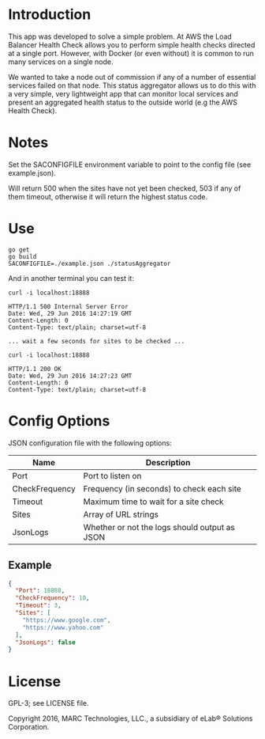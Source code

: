 # Introduction

This app was developed to solve a simple problem. At AWS the Load Balancer Health
Check allows you to perform simple health checks directed at a single port.
However, with Docker (or even without) it is common to run many services
on a single node.

We wanted to take a node out of commission if any of a number of essential
services failed on that node. This status aggregator allows us to do this
with a very simple, very lightweight app that can monitor local services
and present an aggregated health status to the outside world (e.g the
AWS Health Check).

# Notes
Set the SACONFIGFILE environment variable to point to the config file (see example.json).

Will return 500 when the sites have not yet been checked, 503 if any of them timeout, otherwise
it will return the highest status code.

# Use
```
go get
go build
SACONFIGFILE=./example.json ./statusAggregator
```

And in another terminal you can test it:
```
curl -i localhost:18888

HTTP/1.1 500 Internal Server Error
Date: Wed, 29 Jun 2016 14:27:19 GMT
Content-Length: 0
Content-Type: text/plain; charset=utf-8

... wait a few seconds for sites to be checked ...

curl -i localhost:18888

HTTP/1.1 200 OK
Date: Wed, 29 Jun 2016 14:27:23 GMT
Content-Length: 0
Content-Type: text/plain; charset=utf-8
```

# Config Options
JSON configuration file with the following options:

| Name | Description |
| ------ |-----|
| Port | Port to listen on |
| CheckFrequency | Frequency (in seconds) to check each site |
| Timeout | Maximum time to wait for a site check |
| Sites | Array of URL strings |
| JsonLogs | Whether or not the logs should output as JSON |

## Example

```json
{
  "Port": 18888,
  "CheckFrequency": 10,
  "Timeout": 3,
  "Sites": [
    "https://www.google.com",
    "https://www.yahoo.com"
  ],
  "JsonLogs": false
}
```

# License
GPL-3; see LICENSE file.

Copyright 2016, MARC Technologies, LLC., a subsidiary of eLab® Solutions Corporation.